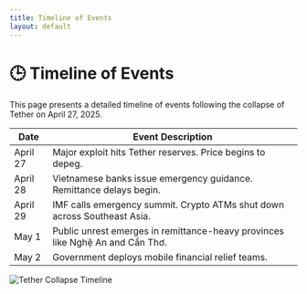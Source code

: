 ```yaml
---
title: Timeline of Events
layout: default
---
```


# 🕒 Timeline of Events

This page presents a detailed timeline of events following the collapse of Tether on April 27, 2025.

| Date        | Event Description |
|-------------|-------------------|
| April 27    | Major exploit hits Tether reserves. Price begins to depeg. |
| April 28    | Vietnamese banks issue emergency guidance. Remittance delays begin. |
| April 29    | IMF calls emergency summit. Crypto ATMs shut down across Southeast Asia. |
| May 1       | Public unrest emerges in remittance-heavy provinces like Nghệ An and Cần Thơ. |
| May 2       | Government deploys mobile financial relief teams. |

![Tether Collapse Timeline](../assets/images/timeline.png)

